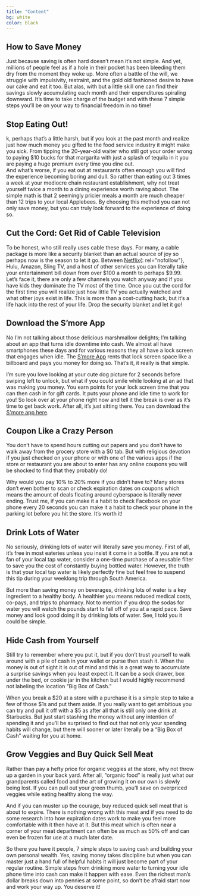 ```yaml
---
title: "Content"
bg: white
color: black
---
```



## How to Save Money

Just because saving is often hard doesn’t mean it’s not simple.  And yet, millions of people feel as if a hole in their pocket has been bleeding them dry from the moment they woke up.  More often a battle of the will, we struggle with impulsivity, restraint, and the gold old fashioned desire to have our cake and eat it too.  But alas, with but a little skill one can find their savings slowly accumulating each month and their expenditures spiraling downward.  It’s time to take charge of the budget and with these 7 simple steps you’ll be on your way to financial freedom in no time!

## Stop Eating Out!

k, perhaps that’s a little harsh, but if you look at the past month and realize just how much money you gifted to the food service industry it might make you sick.  From tipping the 20-year-old waiter who still got your order wrong to paying $10 bucks for that margarita with just a splash of tequila in it you are paying a huge premium every time you dine out.  
And what’s worse, if you eat out at restaurants often enough you will find the experience becoming boring and dull.  So rather than eating out 3 times a week at your mediocre chain restaurant establishment, why not treat yourself twice a month to a dining experience worth raving about.  The simple math is that 2 seemingly pricier meals a month are much cheaper than 12 trips to your local Applebees.  By choosing this method you can not only save money, but you can truly look forward to the experience of doing so. 

## Cut the Cord: Get Rid of Cable Television
To be honest, who still really uses cable these days.  For many, a cable package is more like a security blanket than an actual source of joy so perhaps now is the season to let it go.  Between [Netflix](https://www.netflix.com){: rel="nofollow"}, Hulu, Amazon, Sling TV, and a host of other services you can literally take your entertainment bill down from over $100 a month to perhaps $9.99.
Let’s face it, there are only a few channels you watch anyway and if you have kids they dominate the TV most of the time.  Once you cut the cord for the first time you will realize just how little TV you actually watched and what other joys exist in life.  This is more than a cost-cutting hack, but it’s a life hack into the rest of your life.  Drop the security blanket and let it go!

## Download the S’more App

No I’m not talking about those delicious marshmallow delights; I’m talking about an app that turns idle downtime into cash.  We almost all have smartphones these days and for various reasons they all have a lock screen that engages when idle.  The [S’more App](https://www.smoreapp.co) rents that lock screen space like a billboard and pays you money for doing so.  That’s it, it really is that simple. 

I’m sure you love looking at your cute dog picture for 2 seconds before swiping left to unlock, but what if you could smile while looking at an ad that was making you money.  You earn points for your lock screen time that you can then cash in for gift cards.  It puts your phone and idle time to work for you!  So look over at your phone right now and tell it the break is over as it’s time to get back work.  After all, it’s just sitting there. You can download the [S'more app here](https://play.google.com/store/apps/details?id=com.lab465.SmoreApp).

## Coupon Like a Crazy Person

You don’t have to spend hours cutting out papers and you don’t have to walk away from the grocery store with a $0 tab.  But with religious devotion if you just checked on your phone or with one of the various apps if the store or restaurant you are about to enter has any online coupons you will be shocked to find that they probably do!

Why would you pay 10% to 20% more if you didn’t have to?  Many stores don’t even bother to scan or check expiration dates on coupons which means the amount of deals floating around cyberspace is literally never ending.  Trust me, if you can make it a habit to check Facebook on your phone every 20 seconds you can make it a habit to check your phone in the parking lot before you hit the store.  It’s worth it!

## Drink Lots of Water

No seriously, drinking lots of water will literally save you money.  First of all, it’s free in most eateries unless you insist it come in a bottle.  If you are not a fan of your local tap water, consider a one-time purchase of a reusable filter to save you the cost of constantly buying bottled water.  However, the truth is that your local tap water is likely perfectly fine but feel free to suspend this tip during your weeklong trip through South America. 

But more than saving money on beverages, drinking lots of water is a key ingredient to a healthy body.  A healthier you means reduced medical costs, co-pays, and trips to pharmacy.  Not to mention if you drop the sodas for water you will watch the pounds start to fall off of you at a rapid pace.  Save money and look good doing it by drinking lots of water. See, I told you it could be simple.

## Hide Cash from Yourself

Still try to remember where you put it, but if you don’t trust yourself to walk around with a pile of cash in your wallet or purse then stash it.  When the money is out of sight it is out of mind and this is a great way to accumulate a surprise savings when you least expect it.  It can be a sock drawer, box under the bed, or cookie jar in the kitchen but I would highly recommend not labeling the location “Big Box of Cash.” 

When you break a $20 at a store with a purchase it is a simple step to take a few of those $1s and put them aside.  If you really want to get ambitious you can try and pull it off with a $5 as after all that is still only one drink at Starbucks. But just start stashing the money without any intention of spending it and you’ll be surprised to find out that not only your spending habits will change, but there will sooner or later literally be a “Big Box of Cash” waiting for you at home.

## Grow Veggies and Buy Quick Sell Meat

Rather than pay a hefty price for organic veggies at the store, why not throw up a garden in your back yard.  After all, “organic food” is really just what our grandparents called food and the art of growing it on our own is slowly being lost.  If you can pull out your green thumb, you’ll save on overpriced veggies while eating healthy along the way. 

And if you can muster up the courage, buy reduced quick sell meat that is about to expire.  There is nothing wrong with this meat and if you need to do some research into how expiration dates work to make you feel more comfortable with it then have at it.  But this meat which is often near a corner of your meat department can often be as much as 50% off and can even be frozen for use at a much later date.  

So there you have it people, 7 simple steps to saving cash and building your own personal wealth.  Yes, saving money takes discipline but when you can master just a hand full of helpful habits it will just become part of your regular routine. Simple steps from drinking more water to turning your idle phone time into cash can make it happen with ease.  Even the richest man’s dollar breaks down into pennies at some point, so don’t be afraid start now and work your way up.  You deserve it!
